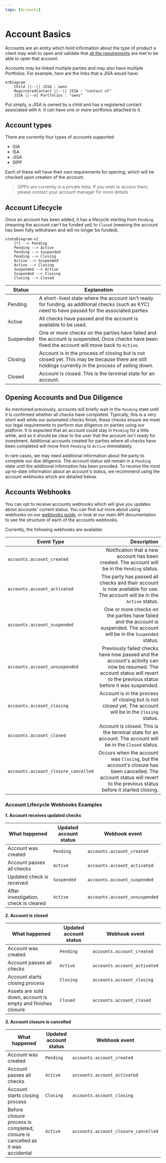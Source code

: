 ```yaml
---
tags: [Accounts]
---
```


# Account Basics

Accounts are an entity which hold information about the type of product a client may wish to open and validate that [all the requirements](Opening-Requirements.md) are met to be able to open that account.

Accounts may be linked multiple parties and may also have multiple Portfolios. For example, here are the links that a JISA would have:

```mermaid
erDiagram
    Child ||--|| JISA : owns
    RegisteredContact ||--|| JISA : "contact of"
    JISA ||--o{ Portfolios : "owns"
```

Put simply, a JISA is owned by a child and has a registered contact associated with it. It can have one or more portfolios attached to it.

## Account types

There are currently four types of accounts supported

- GIA
- ISA
- JISA
- SIPP

Each of these will have their own requirements for opening, which will be checked upon creation of the account.

<!-- theme: warning -->
> SIPPs are currently in a private beta. If you wish to access them, please contact your account manager for more details

## Account Lifecycle

Once an account has been added, it has a lifecycle starting from `Pending` (meaning the account can't be funded yet) to `Closed` (meaning the account has been fully withdrawn and will no longer be funded).

```mermaid
stateDiagram-v2
    [*] --> Pending
    Pending --> Active
    Pending --> Suspended
    Pending --> Closing
    Active --> Suspended
    Active --> Closing
    Suspended --> Active
    Suspended --> Closing
    Closing --> Closed
```

| Status | Explanation |
|---|---|
| Pending | A short-lived state where the account isn't ready for funding, as additional checks (such as KYC) need to have passed for the associated parties |
| Active | All checks have passed and the account is available to be used. |
| Suspended | One or more checks on the parties have failed and the account is suspended. Once checks have been fixed the account will move back to `Active`. |
| Closing | Account is in the process of closing but is not closed yet. This may be because there are still holdings currently in the process of selling down. |
| Closed | Account is closed. This is the terminal state for an account. |

## Opening Accounts and Due Diligence

As mentioned previously, accounts will briefly wait in the `Pending` state until it is confirmed whether all checks have completed. Typically, this is a very short wait while our automated checks finish; these checks ensure we meet our legal requirements to perform due diligence on parties using our platform. It is expected that an account could stay in `Pending` for a little while, and so it should be clear to the user that the account isn't ready for investment. Additional accounts created for parties where all checks have been completed will move from `Pending` to `Active` immediately.  

In rare cases, we may need additional information about the party to complete our due diligence. The account status will remain in a `Pending` state until the additional information has been provided. To receive the most up-to-date information about an account's status, we recommend using the account webhooks which are detailed below.

## Accounts Webhooks

You can opt to receive accounts webhooks which will give you updates about accounts' current status. You can find out more about using webhooks on our [webhooks guide](../webhooks/Getting-Started.md), or look at our main API documentation to see the structure of each of the accounts webhooks.

Currently, the following webhooks are available:

| Event Type | Description |
|------------|------------:|
| `accounts.account_created` | Notification that a new account has been created. The account will be in the `Pending` status. |
| `accounts.account_activated` | The party has passed all checks and their account is now available for use. The account will be in the `Active` status.
| `accounts.account_suspended` | One or more checks on the parties have failed and the account is suspended. The account will be in the `Suspended` status. |
| `accounts.account_unsuspended` | Previously failed checks have now passed and the account's activity can now be resumed. The account status will revert to the previous status before it was suspended. |
| `accounts.account_closing` | Account is in the process of closing but is not closed yet. The account will be in the `Closing` status. |
| `accounts.account_closed` | Account is closed. This is the terminal state for an account. The account will be in the `Closed` status. |
| `accounts.account_closure_cancelled` | Occurs when the account was `Closing`, but the account's closure has been cancelled. The account status will revert to the previous status before it started closing. |

### Account Lifecycle Webhooks Examples

**1. Account receives updated checks**

| What happened | Updated account status | Webhook event |
| ------------- | ---------------------- | ------------- |
| Account was created | `Pending` | `accounts.account_created` |
| Account passes all checks | `Active` | `accounts.account_activated` |
| Updated check is received | `Suspended` | `accounts.account_suspended` |
| After investigation, check is cleared | `Active` | `accounts.account_unsuspended` |

**2. Account is closed**

| What happened | Updated account status | Webhook event |
| ------------- | ---------------------- | ------------- |
| Account was created | `Pending` | `accounts.account_created` |
| Account passes all checks | `Active` | `accounts.account_activated` |
| Account starts closing process | `Closing` | `accounts.account_closing` |
| Assets are sold down, account is empty and finishes closure | `Closed` | `accounts.account_closed` |

**3. Account closure is cancelled**

| What happened | Updated account status | Webhook event |
| ------------- | ---------------------- | ------------- |
| Account was created | `Pending` | `accounts.account_created` |
| Account passes all checks | `Active` | `accounts.account_activated` |
| Account starts closing process | `Closing` | `accounts.account_closing` |
| Before closure process is completed, closure is cancelled as it was accidental | `Active` | `accounts.account_closure_cancelled` |